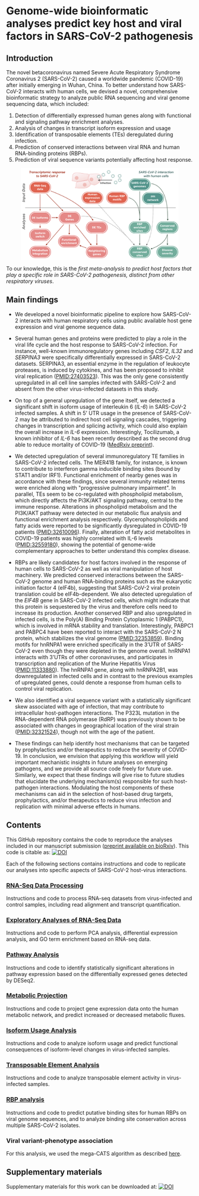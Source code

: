 # Genome-wide bioinformatic analyses predict key host and viral factors in SARS-CoV-2 pathogenesis

## Introduction

The novel betacoronavirus named Severe Acute Respiratory Syndrome Coronavirus 2 (SARS-CoV-2) caused a worldwide pandemic (COVID-19) after initially emerging in Wuhan, China. To better understand how SARS-CoV-2 interacts with human cells, we devised a novel, comprehensive bioinformatic strategy to analyze public RNA sequencing and viral genome sequencing data, which included:
1. Detection of differentially expressed human genes along with functional and signaling pathway enrichment analyses.
2. Analysis of changes in transcript isoform expression and usage
3. Identification of transposable elements (TEs) deregulated during infection.
4. Prediction of conserved interactions between viral RNA and human RNA-binding proteins (RBPs).
5. Prediction of viral sequence variants potentially affecting host response.

<figure>
  <p align="center">
  <img src="figures/Fig1.png" width="700" align="center">
  </p>
</figure>

To our knowledge, this is the *first meta-analysis to predict host factors that play a specific role in SARS-CoV-2 pathogenesis, distinct from other respiratory viruses*. 

## Main findings

* We developed a novel bioinformatic pipeline to explore how SARS-CoV-2 interacts with human respiratory cells using public available host gene expression and viral genome sequence data. 

* Several human genes and proteins were predicted to play a role in the viral life cycle and the host response to SARS-CoV-2 infection. For instance, well-known immunoregulatory genes including _CSF2_, _IL32_ and _SERPINA3_ were specifically differentially expressed in SARS-CoV-2 datasets. SERPINA3, an essential enzyme in the regulation of leukocyte proteases, is induced by cytokines, and has been proposed to inhibit viral replication ([PMID:27403523](https://pubmed.ncbi.nlm.nih.gov/27403523/)). This was the only gene consistently upregulated in all cell line samples infected with SARS-CoV-2 and absent from the other virus-infected datasets in this study. 

* On top of a general upregulation of the gene itself, we detected a significant shift in isoform usage of interleukin 6 (_IL-6_) in SARS-CoV-2 infected samples. A shift in 5’ UTR usage in the presence of SARS-CoV-2 may be attributed to indirect host cell signaling cascades, triggering changes in transcription and splicing activity, which could also explain the overall increase in _IL-6_ expression. Interestingly, Tocilizumab, a known inhibitor of _IL-6_ has been recently described as the second drug able to reduce mortality of COVID-19 ([MedRxiv preprint](https://www.medrxiv.org/content/10.1101/2021.02.11.21249258v1)).

* We detected upregulation of several immunoregulatory TE families in SARS-CoV-2 infected cells. The MER41B family, for instance, is known to contribute to interferon gamma inducible binding sites (bound by STAT1 and/or IRF1). Functional enrichment of nearby genes was in accordance with these findings, since several immunity related terms were enriched along with "progressive pulmonary impairment". In parallel, TEs seem to be co-regulated with phospholipid metabolism, which directly affects the Pi3K/AKT signaling pathway, central to the immune response. Alterations in phospholipid metabolism and the PI3K/AKT pathway were detected in our metabolic flux analysis and functional enrichment analysis respectively. Glycerophospholipids and fatty acids were reported to be significantly dysregulated in COVID-19 patients ([PMID:32610096](https://pubmed.ncbi.nlm.nih.gov/32610096/)). Finally, alteration of fatty acid metabolites in COVID-19 patients was highly correlated with IL-6 levels ([PMID:32559180](https://pubmed.ncbi.nlm.nih.gov/32559180/)), showing the potential of genome-wide complementary approaches to better understand this complex disease.

* RBPs are likely candidates for host factors involved in the response of human cells to SARS-CoV-2 as well as viral manipulation of host machinery. We predicted conserved interactions between the SARS-CoV-2 genome and human RNA-binding proteins such as the eukaryotic initiation factor 4 (eIF4b), suggesting that SARS-CoV-2 viral protein translation could be eIF4b-dependent. We also detected upregulation of the _EIF4B_ gene in SARS-CoV-2 infected cells, which might indicate that this protein is sequestered by the virus and therefore cells need to increase its production. Another conserved RBP and also upregulated in infected cells, is the Poly(A) Binding Protein Cytoplasmic 1 (PABPC1), which is involved in mRNA stability and translation. Interestingly, PABPC1 and PABPC4 have been reported to interact with the SARS-CoV-2 N protein, which stabilizes the viral genome ([PMID:32353859](https://pubmed.ncbi.nlm.nih.gov/32353859/)). Binding motifs for hnRNPA1 were enriched specifically in the 3’UTR of SARS-CoV-2 even though they were depleted in the genome overall. hnRNPA1 interacts with 3’UTRs of other coronaviruses, and participates in transcription and replication of the Murine Hepatitis Virus ([PMID:11333880](https://pubmed.ncbi.nlm.nih.gov/11333880/)). The hnRNPA1 gene, along with hnRNPA2B1, was downregulated in infected cells and in contrast to the previous examples of upregulated genes, could denote a response from human cells to control viral replication.

* We also identified a viral sequence variant with a statistically significant skew associated with age of infection, that may contribute to intracellular host-pathogen interactions. The P323L mutation in the RNA-dependent RNA polymerase (RdRP) was previously shown to be associated with changes in geographical location of the viral strain ([PMID:32321524](https://pubmed.ncbi.nlm.nih.gov/32321524/)), though not with the age of the patient. 

* These findings can help identify host mechanisms that can be targeted by prophylactics and/or therapeutics to reduce the severity of COVID-19. In conclusion, we envision that applying this workflow will yield important mechanistic insights in future analyses on emerging pathogens, and we provide all source code freely for future use. Similarly, we expect that these findings will give rise to future studies that elucidate the underlying mechanism(s) responsible for such host-pathogen interactions. Modulating the host components of these mechanisms can aid in the selection of host-based drug targets, prophylactics, and/or therapeutics to reduce virus infection and replication with minimal adverse effects in humans. 


## Contents

This GitHub repository contains the code to reproduce the analyses included in our manuscript submission ([preprint available on bioRxiv](https://www.biorxiv.org/content/10.1101/2020.07.28.225581v1)). This code is citable as: [![DOI](https://zenodo.org/badge/264233353.svg)](https://zenodo.org/badge/latestdoi/264233353)

Each of the following sections contains instructions and code to replicate our analyses into specific aspects of SARS-CoV-2 host-virus interactions.

### [RNA-Seq Data Processing](https://github.com/vaguiarpulido/covid19-research/tree/master/scripts/data_processing)
Instructions and code to process RNA-seq datasets from virus-infected and control samples, including read alignment and transcript quantification.

### [Exploratory Analyses of RNA-Seq Data](https://github.com/vaguiarpulido/covid19-research/tree/master/scripts/downstream_analyses)
Instructions and code to perform PCA analysis, differential expression analysis, and GO term enrichment based on RNA-seq data.

### [Pathway Analysis](https://github.com/vaguiarpulido/covid19-research/tree/master/scripts/pathways)
Instructions and code to identify statistically significant alterations in pathway expression based on the differentially expressed genes detected by DESeq2.

### [Metabolic Projection](https://github.com/vaguiarpulido/covid19-research/tree/master/scripts/Metabolic-fluxes)
Instructions and code to project gene expression data onto the human metabolic network, and predict increased or decreased metabolic fluxes.

### [Isoform Usage Analysis](https://github.com/vaguiarpulido/covid19-research/tree/master/scripts/isoform_analysis)
Instructions and code to analyze isoform usage and predict functional consequences of isoform-level changes in virus-infected samples.

### [Transposable Element Analysis](https://github.com/vaguiarpulido/covid19-research/tree/master/scripts/TE-analysis)
Instructions and code to analyze transposable element activity in virus-infected samples.

### [RBP analysis](https://github.com/vaguiarpulido/covid19-research/tree/master/scripts/rbp)
Instructions and code to predict putative binding sites for human RBPs on viral genome sequences, and to analyze binding site conservation across multiple SARS-CoV-2 isolates.

### Viral variant-phenotype association
For this analysis, we used the mega-CATS algorithm as described [here](https://github.com/bpickett/megaCATS).

## Supplementary materials

Supplementary materials for this work can be downloaded at:  [![DOI](https://zenodo.org/badge/DOI/10.5281/zenodo.4644596.svg)](https://doi.org/10.5281/zenodo.4644596)
